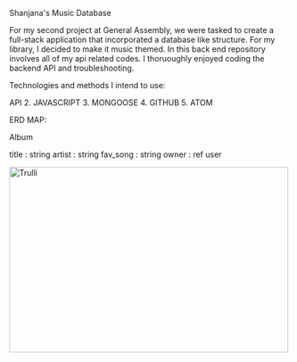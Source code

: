 Shanjana's Music Database

For my second project at General Assembly, we were  tasked to create a full-stack application that incorporated a database like structure. For my library, I decided to make it music themed. In this back end repository involves all of my api related codes. I thoruoughly enjoyed coding the backend API and troubleshooting.

Technologies and methods I intend to use:

API 2. JAVASCRIPT 3. MONGOOSE 4. GITHUB 5. ATOM

ERD MAP:

Album

title : string
artist : string
fav_song : string
owner : ref user

<img src="https://i.imgur.com/REkjsZP.jpg" alt="Trulli" width="500" height="333">

